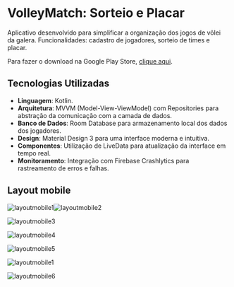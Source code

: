 # VolleyMatch: Sorteio e Placar

Aplicativo desenvolvido para simplificar a organização dos jogos de vôlei da galera. 
Funcionalidades: cadastro de jogadores, sorteio de times e placar.

Para fazer o download na Google Play Store, [clique aqui](https://play.google.com/store/apps/details?id=co.geisyanne.volleymatch&hl=pt_PT&gl=US).

## Tecnologias Utilizadas

- **Linguagem**: Kotlin.
- **Arquitetura**: MVVM (Model-View-ViewModel) com Repositories para abstração da comunicação com a camada de dados.
- **Banco de Dados**: Room Database para armazenamento local dos dados dos jogadores.
- **Design**: Material Design 3 para uma interface moderna e intuitiva.
- **Componentes**: Utilização de LiveData para atualização da interface em tempo real.
- **Monitoramento**: Integração com Firebase Crashlytics para rastreamento de erros e falhas.
 
## Layout mobile

![layoutmobile1](https://github.com/geisyanne/VolleyMatch/blob/main/for_readme(1).png)![layoutmobile2](https://github.com/geisyanne/VolleyMatch/blob/main/for_readme(2).png)  

![layoutmobile3](https://github.com/geisyanne/VolleyMatch/blob/main/for_readme(3).png)  

![layoutmobile4](https://github.com/geisyanne/VolleyMatch/blob/main/for_readme(4).png)  

![layoutmobile5](https://github.com/geisyanne/VolleyMatch/blob/main/for_readme(5).png)  

![layoutmobile1](https://github.com/geisyanne/VolleyMatch/blob/main/for_readme(6).png)  

![layoutmobile6](https://github.com/geisyanne/VolleyMatch/blob/main/for_readme(7).png)  
